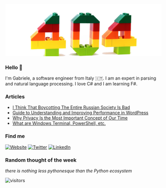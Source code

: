 ![visitors](https://github.com/gabriele-tomassetti/gabriele-tomassetti/blob/main/1500x500.jfif?raw=true)

### Hello 👋

I'm Gabriele, a software engineer from Italy 🇮🇹. I am an expert in parsing and natural language processing. I love C# and I am learning F#.

### Articles

<!-- BLOG-POST-LIST:START -->
- [I Think That Boycotting The Entire Russian Society Is Bad](https://inre.me/i-think-that-boycotting-the-entire-russian-society-is-bad/)
- [Guide to Understanding and Improving Performance in WordPress](https://inre.me/guide-to-understanding-and-improving-performance-in-wordpress/)
- [Why Privacy Is the Most Important Concept of Our Time](https://inre.me/why-privacy-is-the-most-important-concept-of-our-time/)
- [What are Windows Terminal, PowerShell, etc.](https://inre.me/what-are-windows-terminal-powershell-core/)
<!-- BLOG-POST-LIST:END -->

### Find me

<p><a href="https://inre.me" target="_blank"><img alt="Website" src="https://img.shields.io/badge/website-%23054ADA.svg?&style=for-the-badge&logo=homeadvisor&logoColor=white" /></a> <a href="https://twitter.com/unosviluppatore" target="_blank"><img alt="Twitter" src="https://img.shields.io/badge/twitter-%231DA1F2.svg?&style=for-the-badge&logo=twitter&logoColor=white" /></a> <a href="https://www.linkedin.com/in/gabrieletomassetti" target="_blank"><img alt="LinkedIn" src="https://img.shields.io/badge/linkedin-%230077B5.svg?&style=for-the-badge&logo=linkedin&logoColor=white" /></a> 
</p>

### Random thought of the week

_there is nothing less pythonesque than the Python ecosystem_

![visitors](https://visitor-badge.glitch.me/badge?page_id=gabriele-tomassetti.visitor-badge)
